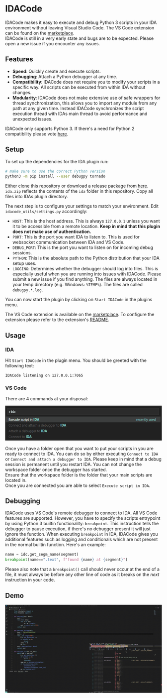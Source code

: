 # IDACode
IDACode makes it easy to execute and debug Python 3 scripts in your IDA environment without leaving Visual Studio Code. The VS Code extension can be found on the [marketplace]().  
IDACode is still in a very early state and bugs are to be expected. Please open a new issue if you encounter any issues.

## Features
* **Speed**: Quickly create and execute scripts.
* **Debugging**: Attach a Python debugger at any time.
* **Compatibility**: IDACode does not require you to modify your scripts in a specific way. All scripts can be executed from within IDA without changes.
* **Modularity**: IDACode does not make extensive use of safe wrappers for thread synchronization, this allows you to import any module from any path at any given time. Instead IDACode synchronizes the script execution thread with IDAs main thread to avoid performance and unexpected issues. 

IDACode only supports Python 3. If there's a need for Python 2 compatibility please vote [here](https://github.com/ioncodes/idacode/issues/3).

## Setup
To set up the dependencies for the IDA plugin run:

```sh
# make sure to use the correct Python version
python3 -m pip install --user debugpy tornado
```

Either clone this repository or download a release package from [here](https://github.com/ioncodes/idacode/releases). `ida.zip` reflects the contents of the `ida` folder in this repository. Copy all files into IDAs plugin directory.  

The next step is to configure your settings to match your environment. Edit `idacode_utils/settings.py` accordingly:

* `HOST`: This is the host address. This is always `127.0.0.1` unless you want it to be accessible from a remote location. **Keep in mind that this plugin does not make use of authentication.**
* `PORT`: This is the port you want IDA to listen to. This is used for websocket communication between IDA and VS Code.
* `DEBUG_PORT`: This is the port you want to listen on for incoming debug sessions.
* `PYTHON`: This is the absolute path to the Python distribution that your IDA setup uses.
* `LOGGING`: Determines whether the debugger should log into files. This is especially useful when you are running into issues with IDACode. Please submit a new issue if you find anything. The files are always located in your temp directory (e.g. Windows: `%TEMP%`). The files are called `debugpy.*.log`.

You can now start the plugin by clicking on `Start IDACode` in the plugins menu.  

The VS Code extension is available on the [marketplace](). To configure the extension please refer to the extension's [README](https://github.com/ioncodes/idacode/tree/master/idacode#extension-settings).

## Usage

### IDA
Hit `Start IDACode` in the plugin menu. You should be greeted with the following text:

```
IDACode listening on 127.0.0.1:7065
```

### VS Code
There are 4 commands at your disposal:

![commands](images/commands.png)

Once you have a folder open that you want to put your scripts in you are ready to connect to IDA. You can do so by either executing `Connect to IDA` or `Connect and attach a debugger to IDA`. Please keep in mind that a debug session is permanent until you restart IDA. You can not change the workspace folder once the debugger has started.  
Ensure that the workspace folder is the folder that your main scripts are located in.  
Once you are connected you are able to select `Execute script in IDA`.

## Debugging
IDACode uses VS Code's remote debugger to connect to IDA. All VS Code features are supported. However, you have to specify the scripts entrypoint by using Python 3 builtin functionality: `breakpoint`. This instruction tells the debugger to pause execution, if there's no debugger present it will just ignore the function. When executing `breakpoint` in IDA, IDACode gives you additional features such as logging and conditionals which are not present in the normal builtin function. Here's an example:

```py
name = idc.get_segm_name(segment)
breakpoint(name==".text", f"found {name} at {segment}")
```

Please also note that a `breakpoint()` call should never occur at the end of a file, it must always be before any other line of code as it breaks on the _next_ instruction in your code.

## Demo
![demo](idacode/images/preview.gif)
